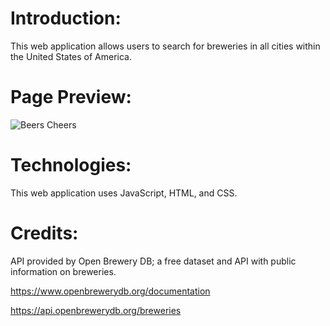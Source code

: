 # Introduction:
This web application allows users to search for breweries in all cities within the United States of America.

# Page Preview:
![Beers Cheers](/home/amii1/Development/code/Amii-projects/phase-1-project/BeersCheers.png "BeersCheers")

# Technologies:
This web application uses JavaScript, HTML, and CSS.

# Credits:
API provided by Open Brewery DB; a free dataset and API with public information on breweries. 

https://www.openbrewerydb.org/documentation

https://api.openbrewerydb.org/breweries
